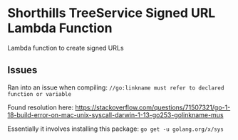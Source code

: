 # Shorthills TreeService Signed URL Lambda Function

Lambda function to create signed URLs


## Issues

Ran into an issue when compiling:
`//go:linkname must refer to declared function or variable`

Found resolution here: https://stackoverflow.com/questions/71507321/go-1-18-build-error-on-mac-unix-syscall-darwin-1-13-go253-golinkname-mus

Essentially it involves installing this package: `go get -u golang.org/x/sys`
